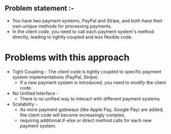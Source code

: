 ## Problem statement :-
- You have two payment systems, PayPal and Stripe, and both have their own unique methods for processing payments.
- In the client code, you need to call each payment system's method directly, leading to tightly coupled and less
  flexible code.

# Problems with this approach

- Tight Coupling - The client code is tightly coupled to specific payment system implementations (PayPal, Stripe).
  - If a new payment system is introduced, you need to modify the client code.
- No Unified Interface -
  - There is no unified way to interact with different payment systems
- Scalability -
  - As more payment gateways (like Apple Pay, Google Pay) are added, the client code will become increasingly complex, 
  - requiring additional if-else or direct method calls for each new payment system.


